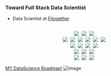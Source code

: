 ### Toward Full Stack Data Scientist
- Data Scientist at [Fitogether](https://www.fitogether.com/, "fitogether link")

<p align="center">
  <br>
  <img src="https://img.shields.io/badge/-PYTHON-lightgrey?logo=Python"/>&nbsp
  <img src="https://img.shields.io/badge/-R Project-lightgrey?logo=R"/>&nbsp
  <img src="https://img.shields.io/badge/-C Sharp-lightgrey?logo=csharp"/>&nbsp
  <br>
  <img src="https://img.shields.io/badge/-TensorFlow-lightgrey?logo=TensorFlow"/>&nbsp
  <img src="https://img.shields.io/badge/-Keras-lightgrey?logo=Keras"/>&nbsp
  <img src="https://img.shields.io/badge/-PyTorch-lightgrey?logo=PyTorch"/>&nbsp
  <img src="https://img.shields.io/badge/-pandas-lightgrey?logo=Pandas"/>&nbsp
  <img src="https://img.shields.io/badge/-NumPy-lightgrey?logo=Numpy"/>&nbsp
  <img src="https://img.shields.io/badge/-SK-learn-lightgrey?logo=scikit-learn"/>&nbsp
  <br>
  <img src="https://img.shields.io/badge/-Git-lightgrey?logo=Git"/>&nbsp
  <img src="https://img.shields.io/badge/-Docker-lightgrey?logo=Docker"/>&nbsp
  <img src="https://img.shields.io/badge/-GCP-lightgrey?logo=googlecloud"/>&nbsp
  <img src="https://img.shields.io/badge/-Octave-lightgrey?logo=Octave"/>&nbsp
  <br>
  <img src="https://img.shields.io/badge/-jupyter-lightgrey?logo=Jupyter"/>&nbsp
  <img src="https://img.shields.io/badge/-PyCharm-lightgrey?logo=PyCharm"/>&nbsp
  <img src="https://img.shields.io/badge/-VS Code-lightgrey?logo=VisualStudioCode"/>&nbsp
  <br>
  <img src="https://img.shields.io/badge/-Windows-lightgrey?logo=Windows"/>&nbsp
  <img src="https://img.shields.io/badge/-MacOS-lightgrey?logo=Apple"/>&nbsp
  <img src="https://img.shields.io/badge/-Ubuntu-lightgrey?logo=Ubuntu"/>&nbsp
</p>

[MY DataScience Roadmap!](https://mm.tt/1738940841?t=KLCxSbktun)
![image](https://user-images.githubusercontent.com/37280722/103731006-7dd52780-5027-11eb-8bde-98da39ff0235.png)
